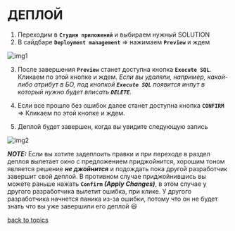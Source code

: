 # ДЕПЛОЙ

1. Переходим в **`Студия приложений`** и выбираем нужный SOLUTION
2. В сайдбаре **`Deployment management`** => нажимаем **`Preview`** и ждем

![img1](https://github.com/CrappyCodeMaker/ECCENTEX-KNOWLEGE/blob/main/Content/2%20Deploy/IMG/1.png?raw=true)

3. После завершения **`Preview`** станет доступна кнопка **`Execute SQL`**. Кликаем по этой кнопке и ждем.
_Если вы удаляли, например, какой-либо атрибут в БО, под кнопкой **`Execute SQL`** появится инпут в который нужно будет вписать **`DELETE`**._

4. Если все прошло без ошибок далее станет доступна кнопка **`CONFIRM`** => Кликаем по этой кнопке и ждем.
5. Деплой будет завершен, когда вы увидите следующую запись

![img2](https://github.com/CrappyCodeMaker/ECCENTEX-KNOWLEGE/blob/main/Content/2%20Deploy/IMG/2.png?raw=true)

**_NOTE:_**
Если вы хотите задеплоить правки и при переходе в раздел деплоя вылетает окно с предложением приджойнится, хорошим тоном является решение **_не джойнится_** и подождать пока другой разработчик завершит свой деплой. В противном случае приджойнившись вы можете раньше нажать **`Confirm` _(Apply Changes)_**, в этом случае у другого разработчика вылетит ошибка, при клике. У другого разработчика начнется паника из-за ошибки, потому что он не будет знать что вы уже завершили его деплой 😃


[back to topics](https://github.com/CrappyCodeMaker/ECCENTEX-KNOWLEGE/blob/main/Content/0%20Topics/README.md)